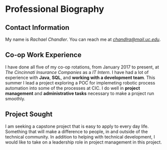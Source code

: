 # Professional Biography

## Contact Information

My name is *Rachael Chandler*.
You can reach me at *chandlra@mail.uc.edu*.
  
## Co-op Work Experience
I have done all five of my co-op rotations, from January 2017 to present, at *The Cincinnati Insurance Companies* as a *IT Intern*.
I have had a lot of experience with **Java**, **SQL**, and **working with a development team**.
This summer I lead a project exploring a POC for implemeting robotic process automation into some of the processes at CIC. I do well in **project management** and **administrative tasks** necessary to make a project run smoothly.

## Project Sought
I am seeking a capstone project that is easy to apply to every day life. Something that will make a difference to people, in and outside of the technical community. In addition to helping with technical development, I would like to take on a leadership role in project management in this project.